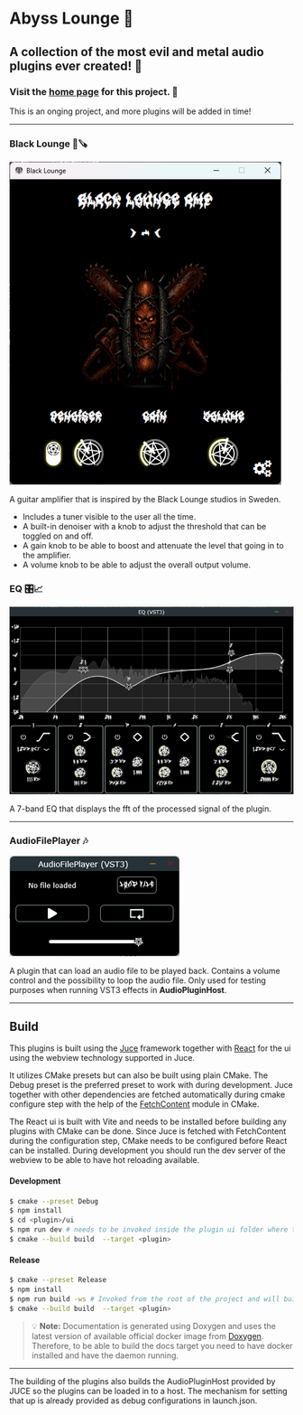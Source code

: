 # Abyss Lounge 🤘

## A collection of the most evil and metal audio plugins ever created! 🤘

### Visit the [home page](https://erikgrahn13.github.io/audio/) for this project. 🍻

This is an onging project, and more plugins will be added in time!

---

### Black Lounge 🌭🪚
![Black Lounge](docs/images/Black_Lounge.png)

A guitar amplifier that is inspired by the Black Lounge studios in Sweden.
- Includes a tuner visible to the user all the time.
- A built-in denoiser with a knob to adjust the threshold that can be toggled on and off.
- A gain knob to be able to boost and attenuate the level that going in to the amplifier. 
- A volume knob to be able to adjust the overall output volume.

### EQ 🎛️📈

  ![EQ](docs/images/EQ.png)

  A 7-band EQ that displays the fft of the processed signal of the plugin.

---

### AudioFilePlayer 🎶

  ![AudioFilePlayer](docs/images/AudioFilePlayer.png)

  A plugin that can load an audio file to be played back. Contains a volume control and the possibility to loop the audio file. Only used for testing purposes when running VST3 effects in **AudioPluginHost**.

---

## Build

This plugins is built using the [Juce](https://juce.com) framework together with [React](https://react.dev/) for the ui using the webview technology supported in Juce.

It utilizes CMake presets but can also be built using plain CMake. The Debug preset is the preferred preset to work with during development. Juce together with other dependencies are fetched automatically during cmake configure step with the help of the [FetchContent](https://cmake.org/cmake/help/latest/module/FetchContent.html) module in CMake.

The React ui is built with Vite and needs to be installed before building any plugins with CMake can be done. Since Juce is fetched with FetchContent during the configuration step, CMake needs to be configured before React can be installed. During development you should run the dev server of the webview to be able to have hot reloading available.

#### Development
```bash
$ cmake --preset Debug
$ npm install
$ cd <plugin>/ui
$ npm run dev # needs to be invoked inside the plugin ui folder where the React application resides
$ cmake --build build  --target <plugin>
```

#### Release
```bash
$ cmake --preset Release
$ npm install
$ npm run build -ws # Invoked from the root of the project and will build all React projects
$ cmake --build build  --target <plugin>
```

> 💡 **Note:**
> Documentation is generated using Doxygen and uses the latest version of available official docker image from [Doxygen](https://github.com/doxygen/doxygen/releases). Therefore, to be able to build the docs target you need to have docker installed and have the daemon running.

---

The building of the plugins also builds the AudioPluginHost provided by JUCE so the plugins can be loaded in to a host. The mechanism for setting that up is already provided as debug configurations in launch.json.
